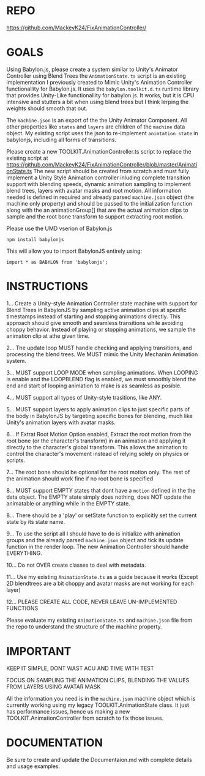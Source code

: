 # REPO

https://github.com/MackeyK24/FixAnimationController/


# GOALS

Using Babylon.js, please create a system similar to Unity's Animator Controller using Blend Trees
the `AnimationState.ts` script is an existing implementation I previously created to Mimic
Unity's Animation Controller functionallity for Babylon.js. It uses the `babylon.toolkit.d.ts`
runtime library that provides Unity-Like functionallity for babylon.js. It works, but it is
CPU intensive and stutters a bit when using blend trees but I think lerping the weights should
smooth that out.

The `machine.json` is an export of the the Unity Animator Component. All other properties like `states` and `layers` are children of the `machine`
data object. My existing script uses the json to re-implement `animtation state` in babylonjs, including all forms of transitions.

Please create a new TOOLKIT.AnimationController.ts script to replace the existing script at https://github.com/MackeyK24/FixAnimationController/blob/master/AnimationState.ts
The new script should be created from scratch and must fully implement a Unity Style Animation controller inluding complete transition support with blending speeds, dynamic animation sampling to implement blend trees, layers with avatar masks and root motion. All information needed is defined in required and already parsed `machine.json` object (the machine only property) and should be passed to the initialization function along with the an animationGroup[] that are the actual animation clips to sample and the root bone transform to support extracting root motion.

Please use the UMD vserion of Babylon.js
```
npm install babylonjs
```

This will allow you to import BabylonJS entirely using:
```
import * as BABYLON from 'babylonjs';
```

# INSTRUCTIONS

1... Create a Unity-style Animation Controller state machine with support for Blend Trees in BabylonJS by sampling active animation clips at specific timestamps instead of starting and stopping animations directly. This approach should give smooth and seamless transitions while avoiding choppy behavior. Instead of playing or stopping animations, we sample the animation clip at athe given time.

2... The update loop MUST handle checking and applying transitions, and processing the blend trees. We MUST mimic the Unity Mechanim Animation system.

3... MUST support LOOP MODE when sampling animations. When LOOPING is enable and the LOOPBLEND flag is enabled, we must smoothly blend the end and start of looping animation to make is as seamless as posible.

4... MUST support all types of Unity-style trasitions, like ANY.

5... MUST support layers to apply animation clips to just specific parts of the body in BabylonJS by targeting specific bones for blending, much like Unity's animation layers with avatar masks. 

6... If Extrat Root Motion Option enabled, Extract the root motion from the root bone (or the character's transform) in an animation and applying it directly to the character's global transform. This allows the animation to control the character's movement instead of relying solely on physics or scripts.

7... The root bone should be optional for the root motion only. The rest of the animation should work fine if no root bone is specified

8... MUST support EMPTY states that dont have a `motion` defined in the the data object. The EMPTY state simply does nothing, does NOT update the animatable or anything while in the EMPTY state.

8... There should be a 'play' or setState function to explicitly set the current state by its state name.

9... To use the script all I should have to do is initialize with animation groups and the already parsed `machine.json` object and tick its update function in the render loop. The new Animation Controller should handle EVERYTHING. 

10... Do not OVER create classes to deal with metadata.

11... Use my existing `AnimationState.ts` as a guide because it works (Except 2D blendtrees are a bit choppy and avatar masks are not working for each layer)

12... PLEASE CREATE ALL CODE, NEVER LEAVE UN-IMPLEMENTED FUNCTIONS


Please evaluate my existing `AnimationState.ts` and `machine.json` file from the repo to understand the structure of the machine property.

# IMPORTANT

KEEP IT SIMPLE, DONT WAST ACU AND TIME WITH TEST

FOCUS ON SAMPLING THE ANIMATION CLIPS, BLENDING THE VALUES FROM LAYERS USING AVATAR MASK

All the information you need is in the `machine.json` machine object which is currently working using my legacy TOOLKIT.AnimationState class. It just has performance issues, hence us making a new TOOLKIT.AnimationController from scratch to fix those issues.

# DOCUMENTATION

Be sure to create and update the Documentaion.md with complete details and usage examples.
